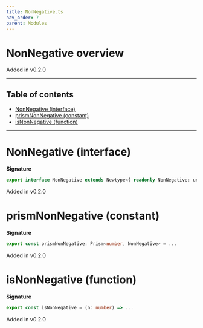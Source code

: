 ```yaml
---
title: NonNegative.ts
nav_order: 7
parent: Modules
---
```


# NonNegative overview

Added in v0.2.0

---

<h2 class="text-delta">Table of contents</h2>

- [NonNegative (interface)](#nonnegative-interface)
- [prismNonNegative (constant)](#prismnonnegative-constant)
- [isNonNegative (function)](#isnonnegative-function)

---

# NonNegative (interface)

**Signature**

```ts
export interface NonNegative extends Newtype<{ readonly NonNegative: unique symbol }, number> {}
```

Added in v0.2.0

# prismNonNegative (constant)

**Signature**

```ts
export const prismNonNegative: Prism<number, NonNegative> = ...
```

Added in v0.2.0

# isNonNegative (function)

**Signature**

```ts
export const isNonNegative = (n: number) => ...
```

Added in v0.2.0
